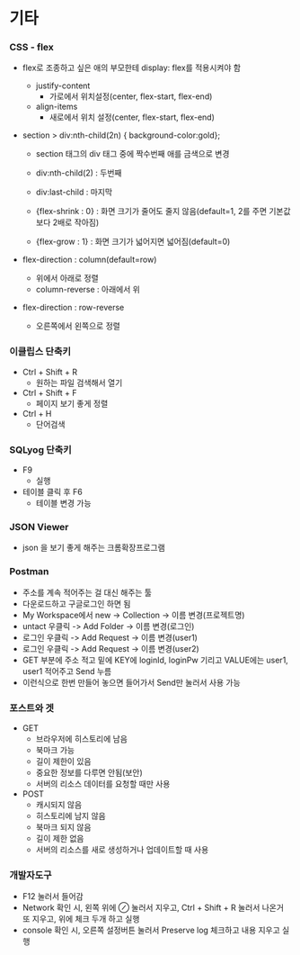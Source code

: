# 기타

### CSS - flex

* flex로 조종하고 싶은 애의 부모한테 display: flex를 적용시켜야 함
  * justify-content
    * 가로에서 위치설정(center, flex-start, flex-end)
  * align-items
    * 새로에서 위치 설정(center, flex-start, flex-end)

* section > div:nth-child(2n)  { background-color:gold};

  * section 태그의 div 태그 중에 짝수번째 애를 금색으로 변경

  * div:nth-child(2) : 두번째
  * div:last-child : 마지막
  * {flex-shrink : 0} : 화면 크기가 줄어도 줄지 않음(default=1, 2를 주면 기본값보다 2배로 작아짐)
  * {flex-grow : 1} : 화면 크기가 넓어지면 넓어짐(default=0)

* flex-direction : column(default=row)
  * 위에서 아래로 정렬
  * column-reverse : 아래에서 위
* flex-direction : row-reverse
  * 오른쪽에서 왼쪽으로 정렬

### 이클립스 단축키

* Ctrl + Shift + R
  * 원하는 파일 검색해서 열기
* Ctrl + Shift + F
  * 페이지 보기 좋게 정렬
* Ctrl + H
  * 단어검색

### SQLyog 단축키

* F9
  * 실행
* 테이블 클릭 후 F6
  * 테이블 변경 가능

### JSON Viewer

* json 을 보기 좋게 해주는 크롬확장프로그램

### Postman

* 주소를 계속 적어주는 걸 대신 해주는 툴
* 다운로드하고 구글로그인 하면 됨
* My Workspace에서 new -> Collection -> 이름 변경(프로젝트명)
* untact 우클릭 -> Add Folder -> 이름 변경(로그인)
* 로그인 우클릭 -> Add Request -> 이름 변경(user1)
* 로그인 우클릭 -> Add Request -> 이름 변경(user2)
* GET 부분에 주소 적고 밑에 KEY에 loginId, loginPw 기리고 VALUE에는 user1, user1 적어주고 Send 누름
* 이런식으로 한번 만들어 놓으면 들어가서 Send만 눌러서 사용 가능

### 포스트와 겟

* GET
  * 브라우저에 히스토리에 남음
  * 북마크 가능
  * 길이 제한이 있음
  * 중요한 정보를 다루면 안됨(보안)
  * 서버의 리소스 데이터를 요청할 때만 사용
* POST
  * 캐시되지 않음
  * 히스토리에 남지 않음
  * 북마크 되지 않음
  * 길이 제한 없음
  * 서버의 리소스를 새로 생성하거나 업데이트할 때 사용

### 개발자도구

* F12 눌러서 들어감
* Network 확인 시, 왼쪽 위에 ⊘ 눌러서 지우고, Ctrl + Shift + R 눌러서 나온거 또 지우고, 위에 체크 두개 하고 실행
* console 확인 시, 오른쪽 설정버튼 눌러서 Preserve log 체크하고 내용 지우고 실행